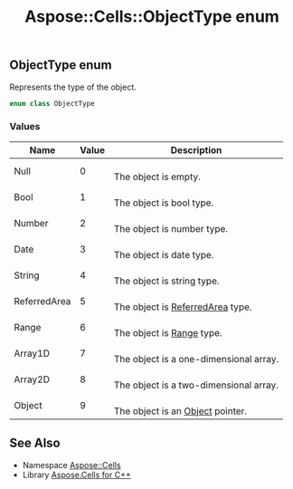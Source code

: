 ﻿---
title: Aspose::Cells::ObjectType enum
linktitle: ObjectType
second_title: Aspose.Cells for C++ API Reference
description: 'Aspose::Cells::ObjectType enum. Represents the type of the object in C++.'
type: docs
weight: 23200
url: /cpp/aspose.cells/objecttype/
---
## ObjectType enum


Represents the type of the object.

```cpp
enum class ObjectType
```

### Values

| Name | Value | Description |
| --- | --- | --- |
| Null | 0 | <br>The object is empty. |
| Bool | 1 | <br>The object is bool type. |
| Number | 2 | <br>The object is number type. |
| Date | 3 | <br>The object is date type. |
| String | 4 | <br>The object is string type. |
| ReferredArea | 5 | <br>The object is [ReferredArea](../referredarea/) type. |
| Range | 6 | <br>The object is [Range](../range/) type. |
| Array1D | 7 | <br>The object is a one-dimensional array. |
| Array2D | 8 | <br>The object is a two-dimensional array. |
| Object | 9 | <br>The object is an [Object](../object/) pointer. |

## See Also

* Namespace [Aspose::Cells](../)
* Library [Aspose.Cells for C++](../../)
